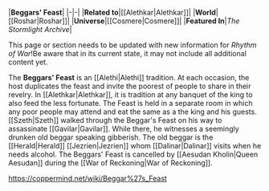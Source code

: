 |**Beggars' Feast**|
|-|-|
|**Related to**|[[Alethkar\|Alethkar]]|
|**World**|[[Roshar\|Roshar]]|
|**Universe**|[[Cosmere\|Cosmere]]|
|**Featured In**|*The Stormlight Archive*|

This page or section needs to be updated with new information for *Rhythm of War*!Be aware that in its current state, it may not include all additional content yet.

The **Beggars' Feast** is an [[Alethi\|Alethi]] tradition.
At each occasion, the host duplicates the feast and invite the poorest of people to share in their revelry.
In [[Alethkar\|Alethkar]], it is tradition at any banquet of the king to also feed the less fortunate. The Feast is held in a separate room in which any poor people may attend and eat the same as a the king and his guests.
[[Szeth\|Szeth]] walked through the Beggar's Feast on his way to assassinate [[Gavilar\|Gavilar]]. While there, he witnesses a seemingly drunken old beggar speaking gibberish. The old beggar is the [[Herald\|Herald]] [[Jezrien\|Jezrien]] whom [[Dalinar\|Dalinar]] visits when he needs alcohol.
The Beggars' Feast is cancelled by [[Aesudan Kholin\|Queen Aesudan]] during the [[War of Reckoning\|War of Reckoning]].



https://coppermind.net/wiki/Beggar%27s_Feast